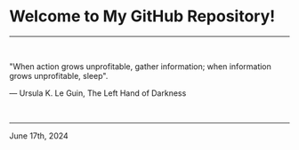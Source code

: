 # Welcome to My GitHub Repository!

---

<br>

"When action grows unprofitable, gather information; when information grows unprofitable, sleep"\.

― Ursula K. Le Guin, The Left Hand of Darkness
 
</br>

---
June 17th, 2024
